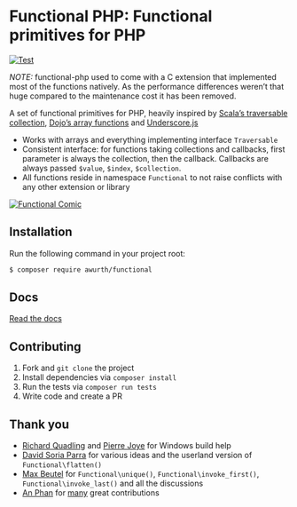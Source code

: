 # Functional PHP: Functional primitives for PHP

[![Test](https://github.com/awurth/functional-php/actions/workflows/ci.yaml/badge.svg)](https://github.com/awurth/functional-php/actions/workflows/ci.yaml)

*NOTE:* functional-php used to come with a C extension that implemented most of the functions natively. As the
performance differences weren’t that huge compared to the maintenance cost it has been removed.

A set of functional primitives for PHP, heavily inspired by [Scala’s traversable
collection](http://www.scala-lang.org/archives/downloads/distrib/files/nightly/docs/library/scala/collection/Traversable.html),
[Dojo’s array functions](http://dojotoolkit.org/reference-guide/quickstart/arrays.html) and
[Underscore.js](http://underscorejs.org/)

- Works with arrays and everything implementing interface `Traversable`
- Consistent interface: for functions taking collections and callbacks, first parameter is always the collection, then the callback.
  Callbacks are always passed `$value`, `$index`, `$collection`.
- All functions reside in namespace `Functional` to not raise conflicts with any other extension or library

[![Functional Comic](http://imgs.xkcd.com/comics/functional.png)](http://xkcd.com/1270/)

## Installation

Run the following command in your project root:

```bash
$ composer require awurth/functional
```

## Docs

[Read the docs](docs/functional-php.md)

## Contributing

1. Fork and `git clone` the project
2. Install dependencies via `composer install`
3. Run the tests via `composer run tests`
4. Write code and create a PR

## Thank you

- [Richard Quadling](https://github.com/RQuadling) and [Pierre Joye](https://github.com/pierrejoye) for Windows build
   help
- [David Soria Parra](https://github.com/dsp) for various ideas and the userland version of `Functional\flatten()`
- [Max Beutel](https://github.com/maxbeutel) for `Functional\unique()`, `Functional\invoke_first()`,
   `Functional\invoke_last()` and all the discussions
- [An Phan](https://github.com/phanan) for [many](https://github.com/lstrojny/functional-php/pulls?q=author%3Aphanan)
  great contributions

